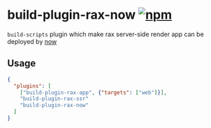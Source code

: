 # build-plugin-rax-now [![npm](https://img.shields.io/npm/v/build-plugin-rax-now.svg)](https://www.npmjs.com/package/build-plugin-rax-now)


`build-scripts` plugin which make rax server-side render app can be deployed by [now](https://zeit.co/home)

## Usage

```json
{
  "plugins": [
    ["build-plugin-rax-app", {"targets": ["web"]}],
    "build-plugin-rax-ssr"
    "build-plugin-rax-now"
  ]
}
```
